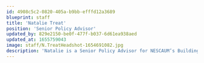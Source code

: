 ```yaml
---
id: 4908c5c2-0820-405a-b9bb-efffd12a3689
blueprint: staff
title: 'Natalie Treat'
position: 'Senior Policy Advisor'
updated_by: 829e2150-be0f-477f-b037-6d61ea938aed
updated_at: 1655759043
image: staff/N.TreatHeadshot-1654691082.jpg
description: 'Natalie is a Senior Policy Advisor for NESCAUM’s Building Electrification Initiative. Natalie has spent her career at the nexus of energy issues, public policy and communications. Prior to joining NESCAUM, Natalie was executive director of the nonprofit C-10 Research and Education Foundation. She has worked for Northeast Energy Efficiency Partnerships, National Grid, the Office of Congressman John F. Tierney, Energy & Resource Solutions, and at the Appliance Standards Awareness Project.'
---
```

